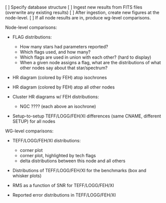 

[ ] Specify database structure
[ ] Ingest new results from FITS files (overwrite any existing results)
[ ] After ingestion, create new figures at the node-level.
[ ] If all node results are in, produce wg-level comparisons.


Node-level comparisons:
- FLAG distributions:
  - How many stars had parameters reported?
  - Which flags used, and how many?
  - Which flags are used in union with each other? (hard to display)
  - When a given node assigns a flag, what are the distributions of what other nodes say about that star/spectrum?

- HR diagram (colored by FEH) atop isochrones
- HR diagram (colored by FEH) atop all other nodes
- Cluster HR diagrams w/ FEH distributions:
  - NGC ???? (each above an isochrone)
- Setup-to-setup TEFF/LOGG/FEH/XI differences (same CNAME, different SETUP) for all nodes


WG-level comparisons:
- TEFF/LOGG/FEH/XI distributions:
  - corner plot
  - corner plot, highlighted by tech flags
  - delta distributions between this node and all others

- Distributions of TEFF/LOGG/FEH/XI for the benchmarks (box and whisker plots)
- RMS as a function of SNR for TEFF/LOGG/FEH/XI
- Reported error distributions in TEFF/LOGG/FEH/XI
